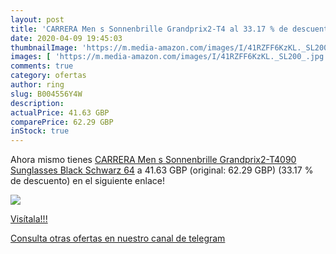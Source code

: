 ```yaml
---
layout: post
title: 'CARRERA Men s Sonnenbrille Grandprix2-T4 al 33.17 % de descuento'
date: 2020-04-09 19:45:03
thumbnailImage: 'https://m.media-amazon.com/images/I/41RZFF6KzKL._SL200_.jpg'
images: [ 'https://m.media-amazon.com/images/I/41RZFF6KzKL._SL200_.jpg' ]
comments: true
category: ofertas
author: ring
slug: B004556Y4W
description:
actualPrice: 41.63 GBP
comparePrice: 62.29 GBP
inStock: true
---
```


Ahora mismo tienes [CARRERA Men s Sonnenbrille Grandprix2-T4090 Sunglasses  Black  Schwarz   64](https://www.amazon.com/dp/B004556Y4W/?tag=redken08-20) a 41.63 GBP (original: 62.29 GBP) (33.17 %  de descuento) en el siguiente enlace!

[![](https://m.media-amazon.com/images/I/41RZFF6KzKL._SL200_.jpg)](https://www.amazon.com/dp/B004556Y4W/?tag=redken08-20)

[Visítala!!!](https://www.amazon.com/dp/B004556Y4W/?tag=redken08-20)

[Consulta otras ofertas en nuestro canal de telegram](https://t.me/s/ofertas25)
